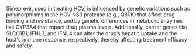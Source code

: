 Simeprevir, used in treating HCV, is influenced by genetic variations such as polymorphisms in the HCV NS3 protease (e.g., Q80K) that affect drug binding and resistance, and by genetic differences in metabolic enzymes like CYP3A4 that impact drug plasma levels. Additionally, carrier genes like SLCO1B1, IFNL3, and IFNL4 can alter the drug’s hepatic uptake and the host's immune response, respectively, thereby affecting treatment efficacy and safety.